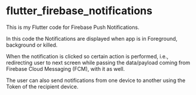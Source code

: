 # flutter_firebase_notifications

This is my Flutter code for Firebase Push Notifications.

In this code the Notifications are displayed when app is in Foreground, background or killed.

When the notification is clicked so certain action is performed, i.e., redirecting user to next screen while passing the data/payload coming from Firebase Cloud Messaging (FCM), with it as well.

The user can also send notifications from one device to another using the Token of the recipient device.
